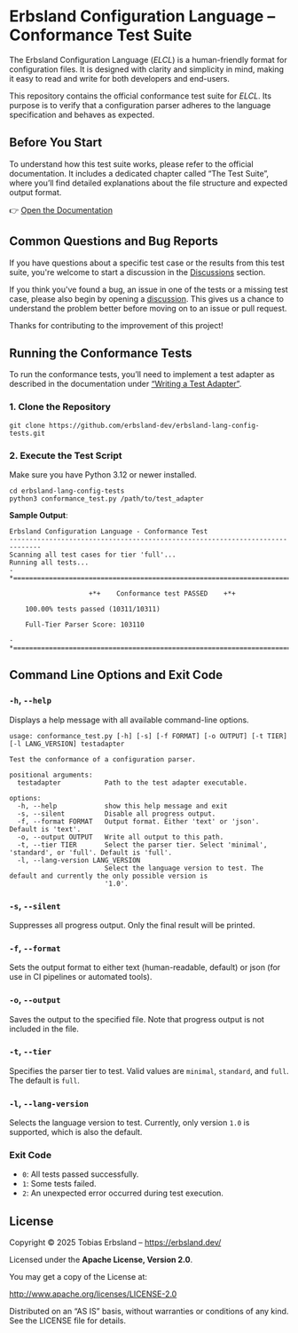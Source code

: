 
# Erbsland Configuration Language – Conformance Test Suite

The Erbsland Configuration Language (*ELCL*) is a human-friendly format for configuration files. It is designed with clarity and simplicity in mind, making it easy to read and write for both developers and end-users.

This repository contains the official conformance test suite for *ELCL*. Its purpose is to verify that a configuration parser adheres to the language specification and behaves as expected.

## Before You Start

To understand how this test suite works, please refer to the official documentation. It includes a dedicated chapter called “The Test Suite”, where you’ll find detailed explanations about the file structure and expected output format.

👉 [Open the Documentation](https://erbsland-dev.github.io/erbsland-lang-config-doc/)

## Common Questions and Bug Reports

If you have questions about a specific test case or the results from this test suite, you're welcome to start a discussion in the [Discussions](https://github.com/erbsland-dev/erbsland-lang-config-tests/discussions) section.

If you think you've found a bug, an issue in one of the tests or a missing test case, please also begin by opening a [discussion](https://github.com/erbsland-dev/erbsland-lang-config-tests/discussions). This gives us a chance to understand the problem better before moving on to an issue or pull request.

Thanks for contributing to the improvement of this project!

## Running the Conformance Tests

To run the conformance tests, you’ll need to implement a test adapter as described in the documentation under [“Writing a Test Adapter”](https://erbsland-dev.github.io/erbsland-lang-config-doc/tests/test-adapter.html).

### 1. Clone the Repository

```shell
git clone https://github.com/erbsland-dev/erbsland-lang-config-tests.git
```

### 2. Execute the Test Script

Make sure you have Python 3.12 or newer installed.

```shell
cd erbsland-lang-config-tests
python3 conformance_test.py /path/to/test_adapter 
```

**Sample Output**:

```text
Erbsland Configuration Language - Conformance Test
------------------------------------------------------------------------------
Scanning all test cases for tier 'full'...
Running all tests...
-*==========================================================================*-

                    +*+    Conformance test PASSED    +*+

    100.00% tests passed (10311/10311)

    Full-Tier Parser Score: 103110

-*==========================================================================*-
```

## Command Line Options and Exit Code

### `-h`, `--help`

Displays a help message with all available command-line options.

```text
usage: conformance_test.py [-h] [-s] [-f FORMAT] [-o OUTPUT] [-t TIER] [-l LANG_VERSION] testadapter

Test the conformance of a configuration parser.

positional arguments:
  testadapter           Path to the test adapter executable.

options:
  -h, --help            show this help message and exit
  -s, --silent          Disable all progress output.
  -f, --format FORMAT   Output format. Either 'text' or 'json'. Default is 'text'.
  -o, --output OUTPUT   Write all output to this path.
  -t, --tier TIER       Select the parser tier. Select 'minimal', 'standard', or 'full'. Default is 'full'.
  -l, --lang-version LANG_VERSION
                        Select the language version to test. The default and currently the only possible version is
                        '1.0'.
```

### `-s`, `--silent`

Suppresses all progress output. Only the final result will be printed.

### `-f`, `--format`

Sets the output format to either text (human-readable, default) or json (for use in CI pipelines or automated tools).

### `-o`, `--output`

Saves the output to the specified file. Note that progress output is not included in the file.

### `-t`, `--tier`

Specifies the parser tier to test. Valid values are `minimal`, `standard`, and `full`. The default is `full`.

### `-l`, `--lang-version`

Selects the language version to test. Currently, only version `1.0` is supported, which is also the default.

### Exit Code

- `0`: All tests passed successfully.
- `1`: Some tests failed.
- `2`: An unexpected error occurred during test execution.

## License

Copyright © 2025 Tobias Erbsland – https://erbsland.dev/

Licensed under the **Apache License, Version 2.0**.

You may get a copy of the License at:

http://www.apache.org/licenses/LICENSE-2.0

Distributed on an “AS IS” basis, without warranties or conditions of any kind. See the LICENSE file for details.

